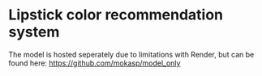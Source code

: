 # Lipstick color recommendation system

The model is hosted seperately due to limitations with Render, but can be found here: https://github.com/mokasp/model_only
